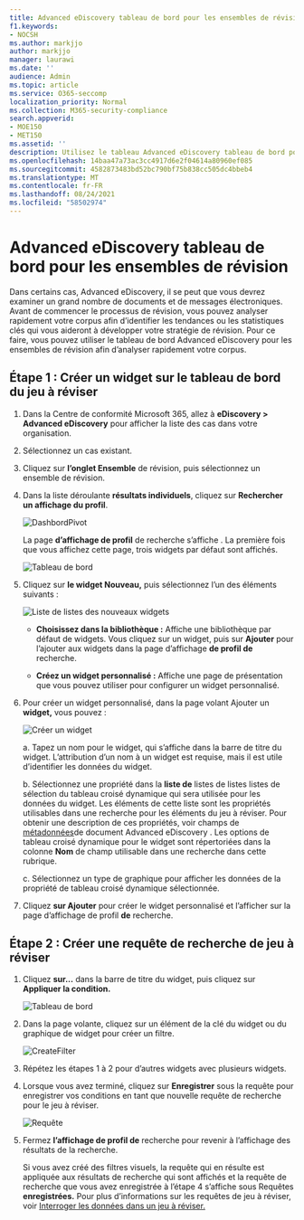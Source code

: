 ```yaml
---
title: Advanced eDiscovery tableau de bord pour les ensembles de révision
f1.keywords:
- NOCSH
ms.author: markjjo
author: markjjo
manager: laurawi
ms.date: ''
audience: Admin
ms.topic: article
ms.service: O365-seccomp
localization_priority: Normal
ms.collection: M365-security-compliance
search.appverid:
- MOE150
- MET150
ms.assetid: ''
description: Utilisez le tableau Advanced eDiscovery tableau de bord pour les ensembles de révision afin d’analyser rapidement votre corpus afin d’identifier les tendances ou les statistiques clés qui vous aideront à développer votre stratégie de révision.
ms.openlocfilehash: 14baa47a73ac3cc4917d6e2f04614a80960ef085
ms.sourcegitcommit: 4582873483bd52bc790bf75b838cc505dc4bbeb4
ms.translationtype: MT
ms.contentlocale: fr-FR
ms.lasthandoff: 08/24/2021
ms.locfileid: "58502974"
---
```

# <a name="advanced-ediscovery-dashboard-for-review-sets"></a>Advanced eDiscovery tableau de bord pour les ensembles de révision

Dans certains cas, Advanced eDiscovery, il se peut que vous devrez examiner un grand nombre de documents et de messages électroniques. Avant de commencer le processus de révision, vous pouvez analyser rapidement votre corpus afin d’identifier les tendances ou les statistiques clés qui vous aideront à développer votre stratégie de révision. Pour ce faire, vous pouvez utiliser le tableau de bord Advanced eDiscovery pour les ensembles de révision afin d’analyser rapidement votre corpus.

## <a name="step-1-create-a-widget-on-the-review-set-dashboard"></a>Étape 1 : Créer un widget sur le tableau de bord du jeu à réviser

1. Dans la Centre de conformité Microsoft 365, allez à **eDiscovery > Advanced eDiscovery** pour afficher la liste des cas dans votre organisation.
  
2. Sélectionnez un cas existant.
  
3. Cliquez sur **l’onglet Ensemble** de révision, puis sélectionnez un ensemble de révision.
  
4. Dans la liste déroulante **résultats individuels**, cliquez sur **Rechercher un affichage du profil**. 

   ![DashbordPivot](../media/dashboardpivot.png)

   La page **d’affichage de profil** de recherche s’affiche . La première fois que vous affichez cette page, trois widgets par défaut sont affichés.

   ![Tableau de bord](../media/dashboardonly.png)
  
5. Cliquez sur **le widget Nouveau,** puis sélectionnez l’un des éléments suivants :

   ![Liste de listes des nouveaux widgets](../media/NewWidgetDropdownBox.png)

   - **Choisissez dans la bibliothèque :** Affiche une bibliothèque par défaut de widgets. Vous cliquez sur un widget, puis sur **Ajouter** pour l’ajouter aux widgets dans la page d’affichage **de profil de** recherche.
  
   - **Créez un widget personnalisé :** Affiche une page de présentation que vous pouvez utiliser pour configurer un widget personnalisé. 

6. Pour créer un widget personnalisé, dans la page volant Ajouter un **widget,** vous pouvez :

   ![Créer un widget](../media/addwidget.png)

    a. Tapez un nom pour le widget, qui s’affiche dans la barre de titre du widget. L’attribution d’un nom à un widget est requise, mais il est utile d’identifier les données du widget.

    b. Sélectionnez une propriété dans la **liste de** listes de listes listes de sélection du tableau croisé dynamique qui sera utilisée pour les données du widget. Les éléments de cette liste sont les propriétés utilisables dans une recherche pour les éléments du jeu à réviser. Pour obtenir une description de ces propriétés, voir champs de [métadonnées](document-metadata-fields-in-Advanced-eDiscovery.md)de document Advanced eDiscovery . Les options de tableau croisé dynamique pour le widget sont répertoriées dans la colonne **Nom** de champ utilisable dans une recherche dans cette rubrique.

    c. Sélectionnez un type de graphique pour afficher les données de la propriété de tableau croisé dynamique sélectionnée.

  6. Cliquez **sur Ajouter** pour créer le widget personnalisé et l’afficher sur la page d’affichage de profil **de** recherche.

## <a name="step-2-create-a-review-set-search-query"></a>Étape 2 : Créer une requête de recherche de jeu à réviser

1. Cliquez **sur...** dans la barre de titre du widget, puis cliquez sur **Appliquer la condition.**

   ![Tableau de bord](../media/searchprofilehome.png)

2. Dans la page volante, cliquez sur un élément de la clé du widget ou du graphique de widget pour créer un filtre.

   ![CreateFilter](../media/applyconditionfilter.png)

3. Répétez les étapes 1 à 2 pour d’autres widgets avec plusieurs widgets. 

4. Lorsque vous avez terminé, cliquez sur **Enregistrer** sous la requête pour enregistrer vos conditions en tant que nouvelle requête de recherche pour le jeu à réviser.

   ![Requête](../media/savequery.png)

5. Fermez **l’affichage de profil de** recherche pour revenir à l’affichage des résultats de la recherche.

   Si vous avez créé des filtres visuels, la requête qui en résulte est appliquée aux résultats de recherche qui sont affichés et la requête de recherche que vous avez enregistrée à l’étape 4 s’affiche sous Requêtes **enregistrées.** Pour plus d’informations sur les requêtes de jeu à réviser, voir [Interroger les données dans un jeu à réviser.](review-set-search.md)
